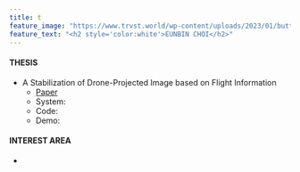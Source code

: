 ```yaml
---
title: t
feature_image: "https://www.trvst.world/wp-content/uploads/2023/01/butterfly-facts.jpg"
feature_text: "<h2 style='color:white'>EUNBIN CHOI</h2>" 
---
```



#### THESIS
- A Stabilization of Drone-Projected Image based on Flight Information
  - <a href="https://drive.google.com/file/d/1qXox6GpSvR-LvTYYBrsfzgkuTNLBtAkJ/view?pli=1">Paper</a>
  - System:
  - Code:
  - Demo:


#### INTEREST AREA
- 
